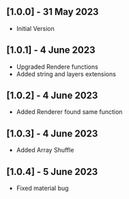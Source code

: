 ## [1.0.0] - 31 May 2023
 - Initial Version
## [1.0.1] - 4 June 2023
 - Upgraded Rendere functions
 - Added string and layers extensions
## [1.0.2] - 4 June 2023
 - Added Renderer found same function
## [1.0.3] - 4 June 2023
 - Added Array Shuffle
## [1.0.4] - 5 June 2023
 - Fixed material bug